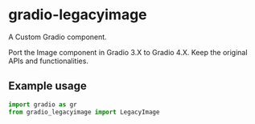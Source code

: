 
# gradio-legacyimage
A Custom Gradio component.

Port the Image component in Gradio 3.X to Gradio 4.X. Keep the original APIs and functionalities.

## Example usage

```python
import gradio as gr
from gradio_legacyimage import LegacyImage
```
